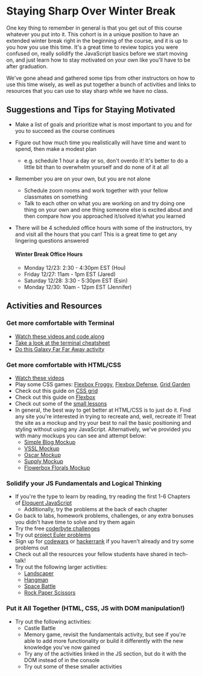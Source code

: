 # Staying Sharp Over Winter Break 

One key thing to remember in general is that you get out of this course whatever you put into it. This cohort is in a unique position to have an extended winter break right in the beginning of the course, and it is up to you how you use this time. It's a great time to review topics you were confused on, really solidify the JavaScript basics before we start moving on, and just learn how to stay motivated on your own like you'll have to be after graduation. 

We've gone ahead and gathered some tips from other instructors on how to use this time wisely, as well as put together a bunch of activities and links to resources that you can use to stay sharp while we have no class. 

## Suggestions and Tips for Staying Motivated 

- Make a list of goals and prioritize what is most important to you and for you to succeed as the course continues
- Figure out how much time you realistically will have time and want to spend, then make a modest plan 
  - e.g. schedule 1 hour a day or so, don't overdo it! It's better to do a little bit than to overwhelm yourself and do none of it at all
- Remember you are on your own, but you are not alone
  - Schedule zoom rooms and work together with your fellow classmates on something
  - Talk to each other on what you are working on and try doing one thing on your own and one thing someone else is excited about and then compare how you approached it/solved it/what you learned
- There will be 4 scheduled office hours with some of the instructors, try and visit all the hours that you can! This is a great time to get any lingering questions answered

    #### Winter Break Office Hours

    - Monday 12/23: 2:30 - 4:30pm EST (Hou)
    - Friday 12/27: 11am - 1pm EST (Jared)
    - Saturday 12/28: 3:30 - 5:30pm EST (Esin) 
    - Monday 12/30: 10am - 12pm EST (Jennifer)
    
## Activities and Resources 

### Get more comfortable with Terminal 
  - [Watch these videos and code along](https://www.youtube.com/playlist?list=PLdnONIhPScSToZztXRHyKZTQEsE30luMx)
  - [Take a look at the terminal cheatsheet](https://git.generalassemb.ly/seir-129/cli-intro/blob/master/additional-cli-cheatsheet.md) 
  - [Do this Galaxy Far Far Away activity](https://git.generalassemb.ly/seir-129/winter-break/blob/master/terminal/galaxy-far-away.md)
  
### Get more comfortable with HTML/CSS 
  - [Watch these videos](https://git.generalassemb.ly/Web-Development-Immersive-Remote/WDIR-Stan-Lee/wiki/HTML-CSS-Review-Videos)
  - Play some CSS games: [Flexbox Froggy](https://flexboxfroggy.com/), [Flexbox Defense](http://www.flexboxdefense.com/), [Grid Garden](https://cssgridgarden.com/)
  - Check out this guide on [CSS grid](https://learncssgrid.com/)
  - Check out this guide on [Flexbox](https://css-tricks.com/snippets/css/a-guide-to-flexbox/)
  - Check out some of the [small lessons](html-css/small-lessons)
  - In general, the best way to get better at HTML/CSS is to just do it. Find any site you're interested in trying to recreate and, well, recreate it! Treat the site as a mockup and try your best to nail the basic positioning and styling without using any JavaScript. Alternatively, we've provided you with many mockups you can see and attempt below: 
    - [Simple Blog Mockup](html-css/mockups/simple-blog)
    - [VSSL Mockup](html-css/mockups/vssl)
    - [Oscar Mockup](html-css/mockups/oscar)
    - [Supply Mockup](html-css/mockups/supply)
    - [Flowerbox Florals Mockup](html-css/mockups/flowerbox-florals)
 
 ### Solidify your JS Fundamentals and Logical Thinking
  - If you're the type to learn by reading,  try reading the first 1-6 Chapters of [Eloquent JavaScript](https://eloquentjavascript.net/)
    - Additionally, try the problems at the back of each chapter
  - Go back to labs, homework problems, challenges, or any extra bonuses you didn't have time to solve and try them again 
  - Try the free [coderbyte challenges](https://coderbyte.com/challenges)
  - Try out [project Euler problems](https://projecteuler.net/archives)
  - Sign up for [codewars](https://www.codewars.com/) or [hackerrank](https://www.hackerrank.com/) if you haven't already and try some problems out 
  - Check out all the resources your fellow students have shared in tech-talk! 
  - Try out the following larger activities: 
    - [Landscaper](javascript/bigger-activities/landscaper.md)
    - [Hangman](javascript/bigger-activities/hangman.md)
    - [Space Battle](javascript/bigger-activities/space-battle.md)
    - [Rock Paper Scissors](javascript/bigger-activities/rps.md)
  
### Put it All Together (HTML, CSS, JS with DOM manipulation!) 
  - Try out the following activities: 
    - Castle Battle
    - Memory game, revisit the fundamentals activity, but see if you're able to add more functionality or build it differently with the new knowledge you've now gained 
    - Try any of the activities linked in the JS section, but do it with the DOM instead of in the console 
    - Try out some of these smaller activities 
